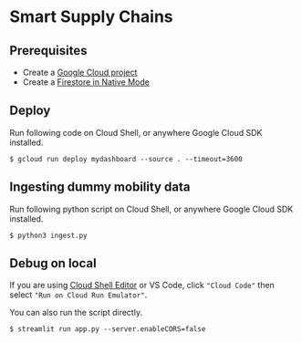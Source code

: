 # Smart Supply Chains
## Prerequisites
- Create a [Google Cloud project](https://cloud.google.com/docs/get-started)
- Create a [Firestore in Native Mode](https://cloud.google.com/firestore/docs/create-database-server-client-library#create_a_in_native_mode_database)

## Deploy
Run following code on Cloud Shell, or anywhere Google Cloud SDK installed.

```
$ gcloud run deploy mydashboard --source . --timeout=3600
```

## Ingesting dummy mobility data
Run following python script on Cloud Shell, or anywhere Google Cloud SDK installed.

```
$ python3 ingest.py
```

## Debug on local
If you are using [Cloud Shell Editor](ide.cloud.google.com) or VS Code, click `"Cloud Code"` then select `"Run on Cloud Run Emulator"`.

You can also run the script directly. 
```
$ streamlit run app.py --server.enableCORS=false
```


